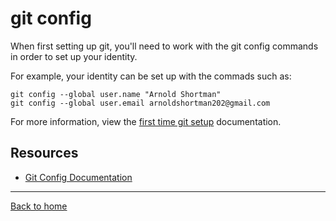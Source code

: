 # git config

When first setting up git, you'll need to work with the git config commands in order to set up your identity.

For example, your identity can be set up with the commads such as:

~~~
git config --global user.name "Arnold Shortman"
git config --global user.email arnoldshortman202@gmail.com
~~~

For more information, view the [first time git setup](https://git-scm.com/book/en/v2/Getting-Started-First-Time-Git-Setup) documentation.

## Resources

- [Git Config Documentation](https://git-scm.com/docs/git-config)

---

[Back to home](../README.md)